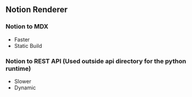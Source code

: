 ## Notion Renderer

### Notion to MDX

- Faster
- Static Build

### Notion to REST API (Used outside api directory for the python runtime)

- Slower
- Dynamic
